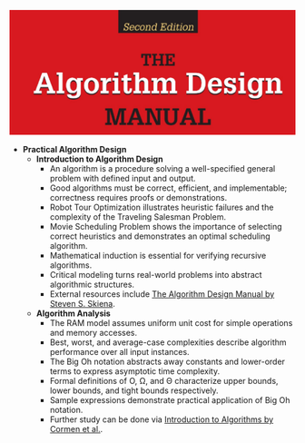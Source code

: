 ![ADM-AlgorithmDesignManual](ADM-AlgorithmDesignManual.best.png)

- **Practical Algorithm Design**
  - **Introduction to Algorithm Design**
    - An algorithm is a procedure solving a well-specified general problem with defined input and output.
    - Good algorithms must be correct, efficient, and implementable; correctness requires proofs or demonstrations.
    - Robot Tour Optimization illustrates heuristic failures and the complexity of the Traveling Salesman Problem.
    - Movie Scheduling Problem shows the importance of selecting correct heuristics and demonstrates an optimal scheduling algorithm.
    - Mathematical induction is essential for verifying recursive algorithms.
    - Critical modeling turns real-world problems into abstract algorithmic structures.
    - External resources include [The Algorithm Design Manual by Steven S. Skiena](https://www.springer.com/gp/book/9781848000704).
  - **Algorithm Analysis**
    - The RAM model assumes uniform unit cost for simple operations and memory accesses.
    - Best, worst, and average-case complexities describe algorithm performance over all input instances.
    - The Big Oh notation abstracts away constants and lower-order terms to express asymptotic time complexity.
    - Formal definitions of O, Ω, and Θ characterize upper bounds, lower bounds, and tight bounds respectively.
    - Sample expressions demonstrate practical application of Big Oh notation.
    - Further study can be done via [Introduction to Algorithms by Cormen et al.](https://mitpress.mit.edu/books/introduction-algorithms-third-edition).
